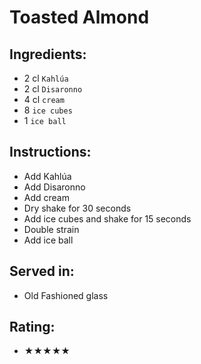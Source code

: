 # Toasted Almond

## Ingredients:
- 2 cl `Kahlúa`
- 2 cl `Disaronno`
- 4 cl `cream`
- 8 `ice cubes`
- 1 `ice ball`

## Instructions:
- Add Kahlúa
- Add Disaronno
- Add cream
- Dry shake for 30 seconds
- Add ice cubes and shake for 15 seconds
- Double strain
- Add ice ball

## Served in:
- Old Fashioned glass

## Rating:
- ★★★★★